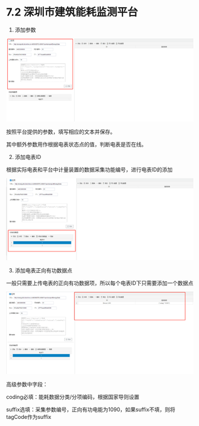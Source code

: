 # 7.2 深圳市建筑能耗监测平台

1. 添加参数

![shenzhen1](assets\shenzhen1.png)

按照平台提供的参数，填写相应的文本并保存。

其中额外参数用作根据电表状态点的值，判断电表是否在线。



2. 添加电表ID

根据实际电表和平台中计量装置的数据采集功能编号，进行电表ID的添加

![shenzhen2](assets\shenzhen2.png)



3. 添加电表正向有功数据点

一般只需要上传电表的正向有功数据项，所以每个电表ID下只需要添加一个数据点

![shenzhen3](assets\shenzhen3.png)

高级参数中字段：

coding必填：能耗数据分类/分项编码，根据国家导则设置

suffix选填：采集参数编号，正向有功电能为1090，如果suffix不填，则将tagCode作为suffix